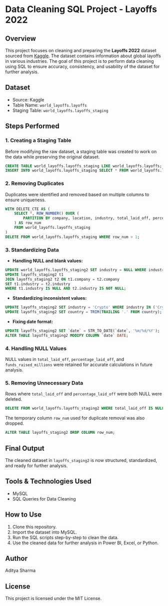 # Data Cleaning SQL Project - Layoffs 2022

## Overview
This project focuses on cleaning and preparing the **Layoffs 2022** dataset sourced from [Kaggle](https://www.kaggle.com/datasets/swaptr/layoffs-2022). The dataset contains information about global layoffs in various industries. The goal of this project is to perform data cleaning using SQL to ensure accuracy, consistency, and usability of the dataset for further analysis.

## Dataset
- Source: Kaggle
- Table Name: `world_layoffs.layoffs`
- Staging Table: `world_layoffs.layoffs_staging`

## Steps Performed
### 1. Creating a Staging Table
Before modifying the raw dataset, a staging table was created to work on the data while preserving the original dataset.
```sql
CREATE TABLE world_layoffs.layoffs_staging LIKE world_layoffs.layoffs;
INSERT INTO world_layoffs.layoffs_staging SELECT * FROM world_layoffs.layoffs;
```

### 2. Removing Duplicates
Duplicates were identified and removed based on multiple columns to ensure uniqueness.
```sql
WITH DELETE_CTE AS (
    SELECT *, ROW_NUMBER() OVER (
        PARTITION BY company, location, industry, total_laid_off, percentage_laid_off, `date`, stage, country, funds_raised_millions
    ) AS row_num
    FROM world_layoffs.layoffs_staging
)
DELETE FROM world_layoffs.layoffs_staging WHERE row_num > 1;
```

### 3. Standardizing Data
- **Handling NULL and blank values:**
```sql
UPDATE world_layoffs.layoffs_staging2 SET industry = NULL WHERE industry = '';
UPDATE layoffs_staging2 t1
JOIN layoffs_staging2 t2 ON t1.company = t2.company
SET t1.industry = t2.industry
WHERE t1.industry IS NULL AND t2.industry IS NOT NULL;
```

- **Standardizing inconsistent values:**
```sql
UPDATE layoffs_staging2 SET industry = 'Crypto' WHERE industry IN ('Crypto Currency', 'CryptoCurrency');
UPDATE layoffs_staging2 SET country = TRIM(TRAILING '.' FROM country);
```

- **Fixing date format:**
```sql
UPDATE layoffs_staging2 SET `date` = STR_TO_DATE(`date`, '%m/%d/%Y');
ALTER TABLE layoffs_staging2 MODIFY COLUMN `date` DATE;
```

### 4. Handling NULL Values
NULL values in `total_laid_off`, `percentage_laid_off`, and `funds_raised_millions` were retained for accurate calculations in future analysis.

### 5. Removing Unnecessary Data
Rows where `total_laid_off` and `percentage_laid_off` were both NULL were deleted.
```sql
DELETE FROM world_layoffs.layoffs_staging2 WHERE total_laid_off IS NULL AND percentage_laid_off IS NULL;
```
The temporary column `row_num` used for duplicate removal was also dropped.
```sql
ALTER TABLE layoffs_staging2 DROP COLUMN row_num;
```

## Final Output
The cleaned dataset in `layoffs_staging2` is now structured, standardized, and ready for further analysis.

## Tools & Technologies Used
- MySQL
- SQL Queries for Data Cleaning

## How to Use
1. Clone this repository.
2. Import the dataset into MySQL.
3. Run the SQL scripts step-by-step to clean the data.
4. Use the cleaned data for further analysis in Power BI, Excel, or Python.

## Author
Aditya Sharma

## License
This project is licensed under the MIT License.


